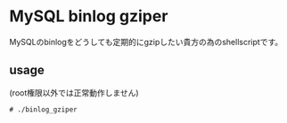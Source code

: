 # MySQL binlog gziper

MySQLのbinlogをどうしても定期的にgzipしたい貴方の為のshellscriptです。

## usage

(root権限以外では正常動作しません)

```
# ./binlog_gziper
```

